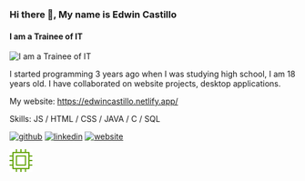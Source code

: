 ### Hi there 👋, My name is Edwin Castillo
#### I am a Trainee of IT 
![I am a Trainee of IT ](https://www.programaenlinea.net/wp-content/uploads/2019/07/programacion-3.jpg)

I started programming 3 years ago when I was studying high school, I am 18 years old. 
I have collaborated on website projects, desktop applications. 

My website: https://edwincastillo.netlify.app/


Skills: JS / HTML / CSS / JAVA / C / SQL



[<img src='https://cdn.jsdelivr.net/npm/simple-icons@3.0.1/icons/github.svg' alt='github' height='40'>](https://github.com/https://github.com/EdwinC27)  [<img src='https://cdn.jsdelivr.net/npm/simple-icons@3.0.1/icons/linkedin.svg' alt='linkedin' height='40'>](https://www.linkedin.com/in/https://www.linkedin.com/in/edwin-alejandro-castillo-arroyo-276226243//)  [<img src='https://cdn.jsdelivr.net/npm/simple-icons@3.0.1/icons/icloud.svg' alt='website' height='40'>](https://edwincastillo.netlify.app/)  

<a href='https://docs.github.com/en/developers'><img src='https://raw.githubusercontent.com/acervenky/animated-github-badges/master/assets/devbadge.gif' width='40' height='40'></a> 

